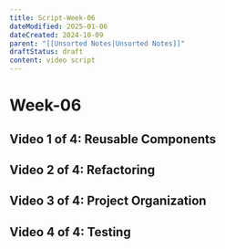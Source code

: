 ```yaml
---
title: Script-Week-06
dateModified: 2025-01-06
dateCreated: 2024-10-09
parent: "[[Unsorted Notes|Unsorted Notes]]"
draftStatus: draft
content: video script
---
```


# Week-06

## Video 1 of 4: Reusable Components

## Video 2 of 4: Refactoring

## Video 3 of 4: Project Organization

## Video 4 of 4: Testing
